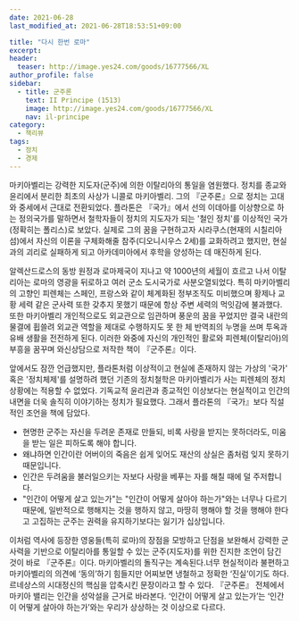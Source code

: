 ```yaml
---
date: 2021-06-28
last_modified_at: 2021-06-28T18:53:51+09:00

title: "다시 한번 로마"
excerpt:
header:
  teaser: http://image.yes24.com/goods/16777566/XL
author_profile: false
sidebar:
  - title: 군주론
    text: II Principe (1513)
    image: http://image.yes24.com/goods/16777566/XL
    nav: il-principe
category:
  - 책리뷰
tags:
  - 정치
  - 경제
---
```

마키아벨리는 강력한 지도자(군주)에 의한 이탈리아의 통일을 염원했다. 정치를 종교와 윤리에서 분리한 최초의 사상가 니콜로 마키아벨리. 그의 『군주론』으로 정치는 고대와 중세에서 근대로 전환되었다. 플라톤은 『국가』에서 선의 이데아를 이상향으로 하는 정의국가를 말하면서 철학자들이 정치의 지도자가 되는 '철인 정치'를 이상적인 국가(정확히는 폴리스)로 보았다. 실제로 그의 꿈을 구현하고자 시라쿠스(현재의 시칠리아섬)에서 자신의 이론을 구체화해줄 참주(디오니시우스 2세)를 교화하려고 했지만, 현실과의 괴리로 실패하게 되고 아카데미아에서 후학을 양성하는 데 매진하게 된다. 

알렉산드로스의 동방 원정과 로마제국이 지나고 약 1000년의 세월이 흐르고 나서 이탈리아는 로마의 영광을 뒤로하고 여러 군소 도시국가로 사분오열되었다. 특히 마키아벨리의 고향인 피렌체는 스페인, 프랑스와 같이 체계화된 정부조직도 미비했으며 황제나 교황 세력 같은 군사력 또한 갖추지 못했기 때문에 항상 주변 세력의 먹잇감에 불과했다. 또한 마키아벨리 개인적으로도 외교관으로 임관하며 풍운의 꿈을 꾸었지만 결국 내란의 물결에 휩쓸려 외교관 역할을 제대로 수행하지도 못 한 체 반역죄의 누명을 쓰며 투옥과 유배 생활을 전전하게 된다. 이러한 와중에 자신의 개인적인 활로와 피렌체(이탈리아)의 부흥을 꿈꾸며 와신상담으로 저작한 책이 『군주론』이다. 

앞에서도 잠깐 언급했지만, 플라톤처럼 이상적이고 현실에 존재하지 않는 가상의 '국가' 혹은 '정치체제'를 설명하려 했던 기존의 정치철학은 마키아벨리가 사는 피렌체의 정치 상황에는 적용할 수 없었다. 기독교적 윤리관과 종교적인 이상보다는 현실적이고 인간의 내면을 더욱 솔직히 이야기하는 정치가 필요했다. 그래서 플라톤의 『국가』보다 직설적인 조언을 책에 담았다.   

- 현명한 군주는 자신을 두려운 존재로 만들되, 비록 사랑을 받지는 못하더라도, 미움을 받는 일은 피하도록 해야 합니다. 
- 왜냐하면 인간이란 어버이의 죽음은 쉽게 잊어도 재산의 상실은 좀처럼 잊지 못하기 때문입니다. 
- 인간은 두려움을 불러일으키는 자보다 사랑을 베푸는 자를 해칠 때에 덜 주저합니다. 
- "인간이 어떻게 살고 있는가"는 "인간이 어떻게 살아야 하는가"와는 너무나 다르기 때문에, 일반적으로 행해지는 것을 행하지 않고, 마땅히 행해야 할 것을 행해야 한다고 고집하는 군주는 권력을 유지하기보다는 잃기가 십상입니다. 

이처럼 역사에 등장한 영웅들(특히 로마)의 장점을 모방하고 단점을 보완해서 강력한 군사력을 기반으로 이탈리아를 통일할 수 있는 군주(지도자)를 위한 진지한 조언이 담긴 것이 바로 『군주론』이다. 마키아벨리의 돌직구는 계속된다.너무 현실적이라 불편하고 마키아벨리의 의견에 ‘동의’하기 힘들지만 어찌보면 냉철하고 정확한 ‘진실’이기도 하다. 르네상스의 시대정신의 핵심을 압축시킨 문장이라고 할 수 있다. 『군주론』 전체에서 마키아 밸리는 인간을 성악설을 근거로 바라본다. ‘인간이 어떻게 살고 있는가’는 ‘인간이 어떻게 살아야 하는가’와는 우리가 상상하는 것 이상으로 다르다. 

<img src="https://images.unsplash.com/photo-1541370976299-4d24ebbc9077?ixid=MnwxMjA3fDB8MHxwaG90by1wYWdlfHx8fGVufDB8fHx8&ixlib=rb-1.2.1&auto=format&fit=crop&w=2833&q=80" class="align-center" alt="">
